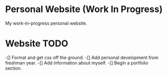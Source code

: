 # Personal Website (Work In Progress)

My work-in-progress personal website.

# Website TODO

-[] Format and get css off the ground.
-[] Add personal development from freshman year.
-[] Add information about myself.
-[] Begin a portfolio section.
